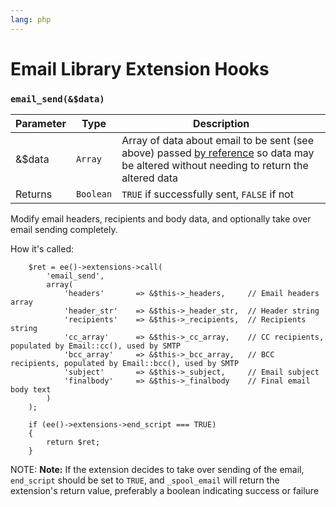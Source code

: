 ```yaml
---
lang: php
---
```


<!--
    This source file is part of the open source project
    ExpressionEngine User Guide (https://github.com/ExpressionEngine/ExpressionEngine-User-Guide)

    @link      https://expressionengine.com/
    @copyright Copyright (c) 2003-2020, Packet Tide, LLC (https://www.packettide.com)
    @license   https://expressionengine.com/license Licensed under Apache License, Version 2.0
-->

# Email Library Extension Hooks

### `email_send(&$data)`

| Parameter | Type      | Description                                                                                                                                                                                     |
| --------- | --------- | ----------------------------------------------------------------------------------------------------------------------------------------------------------------------------------------------- |
| &\$data   | `Array`   | Array of data about email to be sent (see above) passed [by reference](http://php.net/manual/en/language.references.pass.php) so data may be altered without needing to return the altered data |
| Returns   | `Boolean` | `TRUE` if successfully sent, `FALSE` if not                                                                                                                                                     |

Modify email headers, recipients and body data, and optionally take over email sending completely.

How it's called:

```
    $ret = ee()->extensions->call(
        'email_send',
        array(
            'headers'       => &$this->_headers,     // Email headers array
            'header_str'    => &$this->_header_str,  // Header string
            'recipients'    => &$this->_recipients,  // Recipients string
            'cc_array'      => &$this->_cc_array,    // CC recipients, populated by Email::cc(), used by SMTP
            'bcc_array'     => &$this->_bcc_array,   // BCC recipients, populated by Email::bcc(), used by SMTP
            'subject'       => &$this->_subject,     // Email subject
            'finalbody'     => &$this->_finalbody    // Final email body text
        )
    );

    if (ee()->extensions->end_script === TRUE)
    {
        return $ret;
    }
```

NOTE: **Note:** If the extension decides to take over sending of the email, `end_script` should be set to `TRUE`, and `_spool_email` will return the extension's return value, preferably a boolean indicating success or failure
